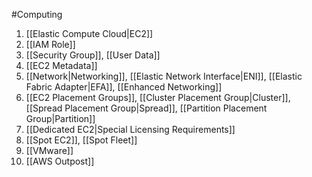 #Computing 

1. [[Elastic Compute Cloud|EC2]]
2. [[IAM Role]]
3. [[Security Group]], [[User Data]]
4. [[EC2 Metadata]]
5. [[Network|Networking]], [[Elastic Network Interface|ENI]], [[Elastic Fabric Adapter|EFA]], [[Enhanced Networking]]
6. [[EC2 Placement Groups]], [[Cluster Placement Group|Cluster]], [[Spread Placement Group|Spread]], [[Partition Placement Group|Partition]]
7. [[Dedicated EC2|Special Licensing Requirements]]
8. [[Spot EC2]], [[Spot Fleet]]
9. [[VMware]]
10. [[AWS Outpost]]